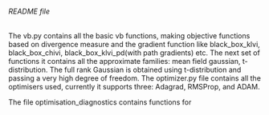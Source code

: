 ###### README file ######

The vb.py contains all the basic vb functions, making objective
functions based on divergence measure and the gradient 
function like black_box_klvi, black_box_chivi, black_box_klvi_pd(with
path gradients) etc. 
 The next set of functions it contains all the approximate
 families: mean field gaussian, t- distribution.  The full
 rank Gaussian is obtained using t-distribution and passing a very high
 degree of freedom. 
 The optimizer.py file contains all the optimisers used, currently
 it supports three: Adagrad, RMSProp, and ADAM. 
 
 The file optimisation_diagnostics contains functions for
 